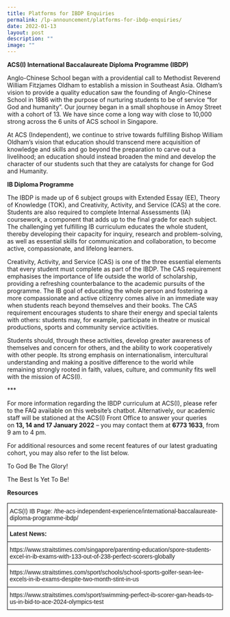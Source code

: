 ```yaml
---
title: Platforms for IBDP Enquiries
permalink: /lp-announcement/platforms-for-ibdp-enquiries/
date: 2022-01-13
layout: post
description: ""
image: ""
---
```

**ACS(I) International Baccalaureate Diploma Programme (IBDP)**

Anglo-Chinese School began with a providential call to Methodist Reverend William Fitzjames Oldham to establish a mission in Southeast Asia. Oldham’s vision to provide a quality education saw the founding of Anglo-Chinese School in 1886 with the purpose of nurturing students to be of service “for God and humanity”. Our journey began in a small shophouse in Amoy Street with a cohort of 13. We have since come a long way with close to 10,000 strong across the 6 units of ACS school in Singapore.

At ACS (Independent), we continue to strive towards fulfilling Bishop William Oldham’s vision that education should transcend mere acquisition of knowledge and skills and go beyond the preparation to carve out a livelihood; an education should instead broaden the mind and develop the character of our students such that they are catalysts for change for God and Humanity.

**IB Diploma Programme**

The IBDP is made up of 6 subject groups with Extended Essay (EE), Theory of Knowledge (TOK), and Creativity, Activity, and Service (CAS) at the core. Students are also required to complete Internal Assessments (IA) coursework, a component that adds up to the final grade for each subject. The challenging yet fulfilling IB curriculum educates the whole student, thereby developing their capacity for inquiry, research and problem-solving, as well as essential skills for communication and collaboration, to become active, compassionate, and lifelong learners.

Creativity, Activity, and Service (CAS) is one of the three essential elements that every student must complete as part of the IBDP. The CAS requirement emphasises the importance of life outside the world of scholarship, providing a refreshing counterbalance to the academic pursuits of the programme. The IB goal of educating the whole person and fostering a more compassionate and active citizenry comes alive in an immediate way when students reach beyond themselves and their books. The CAS requirement encourages students to share their energy and special talents with others: students may, for example, participate in theatre or musical productions, sports and community service activities.

Students should, through these activities, develop greater awareness of themselves and concern for others, and the ability to work cooperatively with other people. Its strong emphasis on internationalism, intercultural understanding and making a positive difference to the world while remaining strongly rooted in faith, values, culture, and community fits well with the mission of ACS(I).

\*\*\*

For more information regarding the IBDP curriculum at ACS(I), please refer to the FAQ available on this website’s chatbot. Alternatively, our academic staff will be stationed at the ACS(I) Front Office to answer your queries on **13, 14 and 17 January 2022** – you may contact them at **6773 1633**, from 9 am to 4 pm.

For additional resources and some recent features of our latest graduating cohort, you may also refer to the list below.

To God Be The Glory!

The Best Is Yet To Be!

**Resources**

<style type="text/css">
.tg  {border-collapse:collapse;border-spacing:0;}
.tg td{border-color:black;border-style:solid;border-width:1px;font-family:Arial, sans-serif;font-size:14px;
  overflow:hidden;padding:10px 5px;word-break:normal;}
.tg th{border-color:black;border-style:solid;border-width:1px;font-family:Arial, sans-serif;font-size:14px;
  font-weight:normal;overflow:hidden;padding:10px 5px;word-break:normal;}
.tg .tg-0lax{text-align:left;vertical-align:top}
</style>
<table class="tg">
<thead>
  <tr>
    <th class="tg-0lax">ACS(I) IB Page: /the-acs-independent-experience/international-baccalaureate-diploma-programme-ibdp/</th>
  </tr>
</thead>
<tbody>
  <tr>
    <td class="tg-0lax"><span style="font-weight:bold">Latest News:</span></td>
  </tr>
  <tr>
    <td class="tg-0lax">https://www.straitstimes.com/singapore/parenting-education/spore-students-excel-in-ib-exams-with-133-out-of-238-perfect-scorers-globally</td>
  </tr>
  <tr>
    <td class="tg-0lax">https://www.straitstimes.com/sport/schools/school-sports-golfer-sean-lee-excels-in-ib-exams-despite-two-month-stint-in-us</td>
  </tr>
  <tr>
    <td class="tg-0lax">https://www.straitstimes.com/sport/swimming-perfect-ib-scorer-gan-heads-to-us-in-bid-to-ace-2024-olympics-test</td>
  </tr>
</tbody>
</table>

